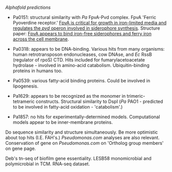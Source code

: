 *Alphafold predictions*

- Pa0151: structural similarity with *Pa* FpvA-Pvd complex. FpvA 'Ferric Pyoverdine receptor.' [FpvA is critical for growth in iron-limited media and regulates the *pvd* operon involved in siderophore synthesis](https://pmc.ncbi.nlm.nih.gov/articles/PMC135083/). Structure paper: [FpvA appears to bind iron-free siderophores and ferry iron across the cell membrane](https://pubs.acs.org/doi/10.1021/bi700997w).

- Pa0318: appears to be DNA-binding. Various hits from many organisms: human retrotransposon endonucleases, cow DNAse, and *Ec* RssB (regulator of rpoS) CTD. Hits included for fumarylacetoacetate hydrolase - involved in amino-acid catabolism. Ubiquitin-binding proteins in humans too.

- Pa0539: various fatty-acid binding proteins. Could be involved in lipogenesis.

- Pa1629: appears to be recognized as the monomer in trimeric-tetrameric constructs. Structural similarity to DspI (*Pa* PAO1 - predicted to be involved in fatty-acid oxidation - 'catabolism'.)

- Pa1857: no hits for experimentally-determined models. Computational models appear to be inner-membrane proteins.

Do sequence similarity and structure simultaneously. Be more optimistic about top hits (I.E. FAH's.) *Pseudomonas.com* analyses are also relevant. Conservation of gene on *Pseudomonas.com* on 'Ortholog group members' on gene page.

Deb's tn-seq of biofilm gene essentiality. LESB58 monomicrobial and polymicrobial in TCM. RNA-seq dataset.